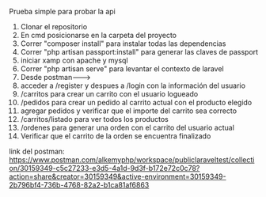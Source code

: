 Prueba simple para probar la api

1. Clonar el repositorio
2. En cmd posicionarse en la carpeta del proyecto
3. Correr "composer install" para instalar todas las dependencias
4. Correr "php artisan passport:install" para generar las claves de passport
5. iniciar xamp con apache y mysql
6. Correr "php artisan serve" para levantar el contexto de laravel
7. Desde postman--->
1. acceder a /register y despues a /login con la información del usuario
2. /carritos para crear un carrito con el usuario logueado
3. /pedidos para crear un pedido al carrito actual con el producto elegido
4. agregar pedidos y verificar que el importe del carrito sea correcto
5. /carritos/listado para ver todos los productos
6. /ordenes para generar una orden con el carrito del usuario actual
7. Verificar que el carrito de la orden se encuentra finalizado

link del postman:
https://www.postman.com/alkemyphp/workspace/publiclaraveltest/collection/30159349-c5c27233-e3d5-4a1d-9d3f-b172e72c0c78?action=share&creator=30159349&active-environment=30159349-2b796bf4-736b-4768-82a2-b1ca81af6863